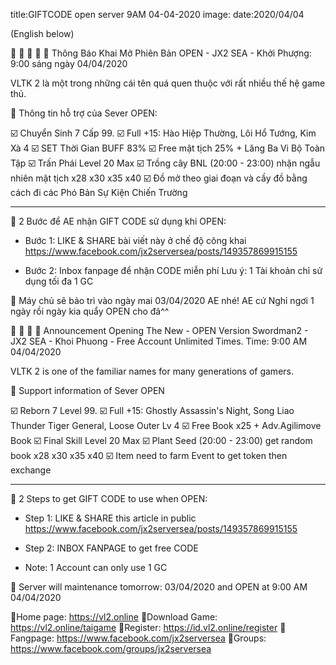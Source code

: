 title:GIFTCODE open server 9AM 04-04-2020
image:
date:2020/04/04


(English below)

📛 📛 📛 📛 📛 Thông Báo Khai Mở Phiên Bản OPEN - JX2 SEA - Khởi Phượng: 9:00 sáng ngày 04/04/2020

VLTK 2 là một trong những cái tên quá quen thuộc với rất nhiều thế hệ game thủ.

📛 Thông tin hỗ trợ của Sever OPEN:

☑️ Chuyển Sinh 7 Cấp 99.
☑️ Full +15: Hào Hiệp Thường, Lôi Hổ Tướng, Kim Xà 4
☑️ SET Thời Gian BUFF 83%
☑️ Free mật tịch 25% + Lăng Ba Vi Bộ Toàn Tập
☑️ Trấn Phái Level 20 Max
☑️ Trồng cây BNL (20:00 - 23:00) nhận ngẫu nhiên mật tịch x28 x30 x35 x40
☑️ Đồ mở theo giai đoạn và cầy đồ bằng cách đi các Phó Bản Sự Kiện Chiến Trường

*****************
🌱 2 Bước để AE nhận GIFT CODE sử dụng khi OPEN:
- Bước 1: LIKE & SHARE bài viết này ở chế độ công khai
https://www.facebook.com/jx2serversea/posts/149357869915155

- Bước 2: Inbox fanpage để nhận CODE miễn phí
Lưu ý: 1 Tài khoản chỉ sử dụng tối đa 1 GC

🌸 Máy chủ sẽ bảo trì vào ngày mai 03/04/2020 AE nhé! AE cứ Nghỉ ngơi 1 ngày rồi ngày kia quẩy OPEN cho đã^^

📛 📛 📛 📛 Announcement Opening The New - OPEN Version Swordman2 - JX2 SEA - Khoi Phuong - Free Account Unlimited Times.
Time: 9:00 AM 04/04/2020

VLTK 2 is one of the familiar names for many generations of gamers.

📛 Support information of Sever OPEN

☑️ Reborn 7 Level 99.
☑️ Full +15: Ghostly Assassin's Night, Song Liao Thunder Tiger General, Loose Outer Lv 4
☑️ Free Book x25 + Adv.Agilimove Book
☑️ Final Skill Level 20 Max
☑️ Plant Seed (20:00 - 23:00) get random book x28 x30 x35 x40
☑️ Item need to farm Event to get token then exchange

***************

🌱 2 Steps to get GIFT CODE to use when OPEN:
- Step 1: LIKE & SHARE this article in public
https://www.facebook.com/jx2serversea/posts/149357869915155

- Step 2: INBOX FANPAGE to get free CODE

* Note: 1 Account can only use 1 GC

🌸 Server will maintenance tomorrow: 03/04/2020 and OPEN at 9:00 AM 04/04/2020

🔰Home page: https://vl2.online
🔰Download Game: https://vl2.online/taigame
🔰Register: https://id.vl2.online/register
🔰Fangpage: https://www.facebook.com/jx2serversea
🔰Groups: https://www.facebook.com/groups/jx2serversea
